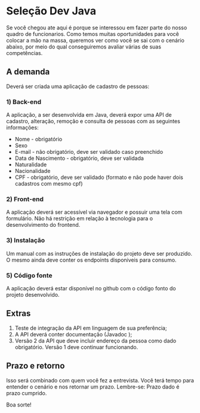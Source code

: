 # Seleção Dev Java
Se você chegou ate aqui é porque se interessou em fazer parte do nosso quadro de funcionarios. Como temos muitas oportunidades para você colocar a mão na massa, queremos ver como você se sai com o cenário abaixo, por meio do qual conseguiremos avaliar várias de suas competências.

## A demanda
Deverá ser criada uma aplicação de cadastro de pessoas:

###  1) Back-end
A aplicação, a ser desenvolvida em Java, deverá expor uma API de cadastro, alteração, remoção e consulta de pessoas com as seguintes informações:
 - Nome - obrigatório
 - Sexo
 - E-mail - não obrigatório, deve ser validado caso preenchido
 - Data de Nascimento - obrigatório, deve ser validada
 - Naturalidade
 - Nacionalidade
 - CPF - obrigatório, deve ser validado (formato e não pode haver dois cadastros com mesmo cpf)

### 2) Front-end
A aplicação deverá ser acessível via navegador e possuir uma tela com formulário.
Não há restrição em relação à tecnologia para o desenvolvimento do frontend.

### 3) Instalação
Um manual com as instruções de instalação do projeto deve ser produzido. O mesmo ainda deve conter os endpoints disponiveis para consumo.

### 5) Código fonte
A aplicação deverá estar disponível no github com o código fonto do projeto desenvolvido.

## Extras
1) Teste de integração da API em linguagem de sua preferência;
2) A API deverá conter documentação (Javadoc );
3) Versão 2 da API que deve incluir endereço da pessoa como dado obrigatório. Versão 1 deve continuar funcionando.

## Prazo e retorno
Isso será combinado com quem você fez a entrevista. Você terá tempo para entender o cenário e nos retornar um prazo.
Lembre-se: Prazo dado é prazo cumprido.

Boa sorte!
